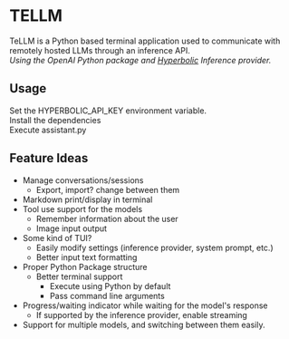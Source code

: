# TELLM  
  
TeLLM is a Python based terminal application used to communicate with remotely hosted LLMs through an inference API.  
_Using the OpenAI Python package and [Hyperbolic](https://hyperbolic.xyz/) Inference provider._  
  
## Usage  

Set the HYPERBOLIC_API_KEY environment variable.  
Install the dependencies  
Execute assistant.py  

## Feature Ideas  
  
* Manage conversations/sessions
    * Export, import? change between them
* Markdown print/display in terminal
* Tool use support for the models
    * Remember information about the user
    * Image input output
* Some kind of TUI?
    * Easily modify settings (inference provider, system prompt, etc.)
    * Better input text formatting
* Proper Python Package structure
    * Better terminal support
        * Execute using Python by default
        * Pass command line arguments
* Progress/waiting indicator while waiting for the model's response
    * If supported by the inference provider, enable streaming
* Support for multiple models, and switching between them easily.
